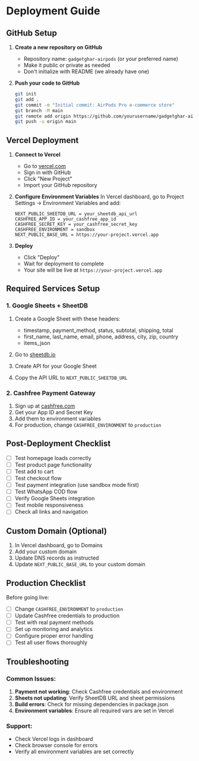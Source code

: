 # Deployment Guide

## GitHub Setup

1. **Create a new repository on GitHub**
   - Repository name: `gadgetghar-airpods` (or your preferred name)
   - Make it public or private as needed
   - Don't initialize with README (we already have one)

2. **Push your code to GitHub**
   ```bash
   git init
   git add .
   git commit -m "Initial commit: AirPods Pro e-commerce store"
   git branch -M main
   git remote add origin https://github.com/yourusername/gadgetghar-airpods.git
   git push -u origin main
   ```

## Vercel Deployment

1. **Connect to Vercel**
   - Go to [vercel.com](https://vercel.com)
   - Sign in with GitHub
   - Click "New Project"
   - Import your GitHub repository

2. **Configure Environment Variables**
   In Vercel dashboard, go to Project Settings → Environment Variables and add:
   
   ```
   NEXT_PUBLIC_SHEETDB_URL = your_sheetdb_api_url
   CASHFREE_APP_ID = your_cashfree_app_id
   CASHFREE_SECRET_KEY = your_cashfree_secret_key
   CASHFREE_ENVIRONMENT = sandbox
   NEXT_PUBLIC_BASE_URL = https://your-project.vercel.app
   ```

3. **Deploy**
   - Click "Deploy"
   - Wait for deployment to complete
   - Your site will be live at `https://your-project.vercel.app`

## Required Services Setup

### 1. Google Sheets + SheetDB
1. Create a Google Sheet with these headers:
   - timestamp, payment_method, status, subtotal, shipping, total
   - first_name, last_name, email, phone, address, city, zip, country
   - items_json

2. Go to [sheetdb.io](https://sheetdb.io)
3. Create API for your Google Sheet
4. Copy the API URL to `NEXT_PUBLIC_SHEETDB_URL`

### 2. Cashfree Payment Gateway
1. Sign up at [cashfree.com](https://cashfree.com)
2. Get your App ID and Secret Key
3. Add them to environment variables
4. For production, change `CASHFREE_ENVIRONMENT` to `production`

## Post-Deployment Checklist

- [ ] Test homepage loads correctly
- [ ] Test product page functionality
- [ ] Test add to cart
- [ ] Test checkout flow
- [ ] Test payment integration (use sandbox mode first)
- [ ] Test WhatsApp COD flow
- [ ] Verify Google Sheets integration
- [ ] Test mobile responsiveness
- [ ] Check all links and navigation

## Custom Domain (Optional)

1. In Vercel dashboard, go to Domains
2. Add your custom domain
3. Update DNS records as instructed
4. Update `NEXT_PUBLIC_BASE_URL` to your custom domain

## Production Checklist

Before going live:
- [ ] Change `CASHFREE_ENVIRONMENT` to `production`
- [ ] Update Cashfree credentials to production
- [ ] Test with real payment methods
- [ ] Set up monitoring and analytics
- [ ] Configure proper error handling
- [ ] Test all user flows thoroughly

## Troubleshooting

### Common Issues:
1. **Payment not working**: Check Cashfree credentials and environment
2. **Sheets not updating**: Verify SheetDB URL and sheet permissions
3. **Build errors**: Check for missing dependencies in package.json
4. **Environment variables**: Ensure all required vars are set in Vercel

### Support:
- Check Vercel logs in dashboard
- Check browser console for errors
- Verify all environment variables are set correctly
